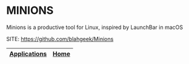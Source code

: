 # MINIONS
 
 Minions is a productive tool for Linux, inspired by LaunchBar in macOS 
 
 SITE: https://github.com/blahgeek/Minions

 | [Applications](https://portable-linux-apps.github.io/apps.html) | [Home](https://portable-linux-apps.github.io)
 | --- | --- |
